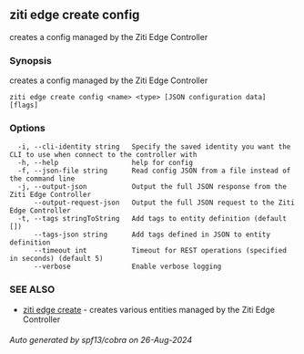 ## ziti edge create config

creates a config managed by the Ziti Edge Controller

### Synopsis

creates a config managed by the Ziti Edge Controller

```
ziti edge create config <name> <type> [JSON configuration data] [flags]
```

### Options

```
  -i, --cli-identity string   Specify the saved identity you want the CLI to use when connect to the controller with
  -h, --help                  help for config
  -f, --json-file string      Read config JSON from a file instead of the command line
  -j, --output-json           Output the full JSON response from the Ziti Edge Controller
      --output-request-json   Output the full JSON request to the Ziti Edge Controller
  -t, --tags stringToString   Add tags to entity definition (default [])
      --tags-json string      Add tags defined in JSON to entity definition
      --timeout int           Timeout for REST operations (specified in seconds) (default 5)
      --verbose               Enable verbose logging
```

### SEE ALSO

* [ziti edge create](../create.md)	 - creates various entities managed by the Ziti Edge Controller

###### Auto generated by spf13/cobra on 26-Aug-2024
